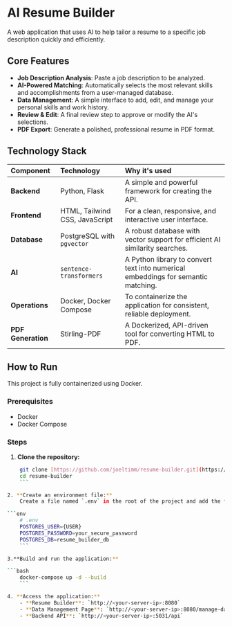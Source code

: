 # AI Resume Builder

A web application that uses AI to help tailor a resume to a specific job description quickly and efficiently.

## Core Features

- **Job Description Analysis**: Paste a job description to be analyzed.
- **AI-Powered Matching**: Automatically selects the most relevant skills and accomplishments from a user-managed database.
- **Data Management**: A simple interface to add, edit, and manage your personal skills and work history.
- **Review & Edit**: A final review step to approve or modify the AI's selections.
- **PDF Export**: Generate a polished, professional resume in PDF format.

## Technology Stack

| Component | Technology | Why it's used |
| :--- | :--- | :--- |
| **Backend** | Python, Flask | A simple and powerful framework for creating the API. |
| **Frontend** | HTML, Tailwind CSS, JavaScript | For a clean, responsive, and interactive user interface. |
| **Database** | PostgreSQL with `pgvector` | A robust database with vector support for efficient AI similarity searches. |
| **AI** | `sentence-transformers` | A Python library to convert text into numerical embeddings for semantic matching. |
| **Operations** | Docker, Docker Compose | To containerize the application for consistent, reliable deployment. |
| **PDF Generation** | Stirling-PDF | A Dockerized, API-driven tool for converting HTML to PDF. |

## How to Run

This project is fully containerized using Docker.

### Prerequisites

- Docker
- Docker Compose

### Steps

1. **Clone the repository:**

```bash
    git clone [https://github.com/joeltimm/resume-builder.git](https://github.com/joeltimm/resume-builder.git)
    cd resume-builder
    ```

2. **Create an environment file:**
    Create a file named `.env` in the root of the project and add the following variables. Replace `your_secure_password` with a real password.

```env
    # .env
    POSTGRES_USER={USER}
    POSTGRES_PASSWORD=your_secure_password
    POSTGRES_DB=resume_builder_db
    ```

3.**Build and run the application:**

```bash
    docker-compose up -d --build
    ```

4. **Access the application:**
    - **Resume Builder**: `http://<your-server-ip>:8080`
    - **Data Management Page**: `http://<your-server-ip>:8080/manage-data.html`
    - **Backend API**: `http://<your-server-ip>:5031/api`
